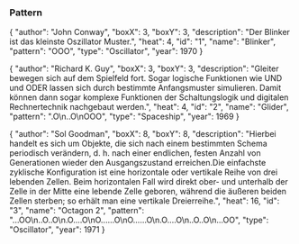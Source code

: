 ### Pattern
{
  "author": "John Conway",
  "boxX": 3,
  "boxY": 3,
  "description": "Der Blinker ist das kleinste Oszillator Muster.",
  "heat": 4,
  "id": "1",
  "name": "Blinker",
  "pattern": "OOO",
  "type": "Oscillator",
  "year": 1970
}


{
  "author": "Richard K. Guy",
  "boxX": 3,
  "boxY": 3,
  "description": "Gleiter bewegen sich auf dem Spielfeld fort. Sogar logische Funktionen wie UND und ODER lassen sich durch bestimmte Anfangsmuster simulieren. Damit können dann sogar komplexe Funktionen der Schaltungslogik und digitalen Rechnertechnik nachgebaut werden.",
  "heat": 4,
  "id": "2",
  "name": "Glider",
  "pattern": ".O\n..O\nOOO",
  "type": "Spaceship",
  "year": 1969
}



{
  "author": "Sol Goodman",
  "boxX": 8,
  "boxY": 8,
  "description": "Hierbei handelt es sich um Objekte, die sich nach einem bestimmten Schema periodisch verändern, d. h. nach einer endlichen, festen Anzahl von Generationen wieder den Ausgangszustand erreichen.Die einfachste zyklische Konfiguration ist eine horizontale oder vertikale Reihe von drei lebenden Zellen. Beim horizontalen Fall wird direkt ober- und unterhalb der Zelle in der Mitte eine lebende Zelle geboren, während die äußeren beiden Zellen sterben; so erhält man eine vertikale Dreierreihe.",
  "heat": 16,
  "id": "3",
  "name": "Octagon 2",
  "pattern": "...OO\n..O..O\n.O....O\nO......O\nO......O\n.O....O\n..O..O\n...OO",
  "type": "Oscillator",
  "year": 1971
}
